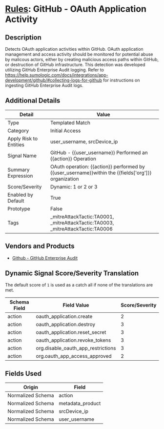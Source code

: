 # [Rules](README.md): GitHub - OAuth Application Activity

## Description
Detects OAuth application activities within GitHub. OAuth application management and access activity should be monitored for potential abuse by malicous actors, either by creating malicious access paths within GitHub, or destruction of GitHub infrastructure. This detection was developed utilizing GitHub Enterprise Audit logging. Refer to https://help.sumologic.com/docs/integrations/app-development/github/#collecting-logs-for-github for instructions on ingesting GitHub Enterprise Audit logs.

## Additional Details
|Detail|Value|
|----|----|
|Type|Templated Match|
|Category|Initial Access|
|Apply Risk to Entities|user_username, srcDevice_ip|
|Signal Name|GitHub - {{user_username}}  Performed an {{action}} Operation|
|Summary Expression|OAuth operation: {{action}} performed by {{user_username}}within the {{fields['org']}} organization|
|Score/Severity|Dynamic: 1 or 2 or 3|
|Enabled by Default|True|
|Prototype|False|
|Tags|_mitreAttackTactic:TA0001, _mitreAttackTactic:TA0003, _mitreAttackTactic:TA0006|
## Vendors and Products
- [Github - GitHub Enterprise Audit](../products/e3c8bd8b-6ed8-4332-944d-d0f5dfc462df.md)


## Dynamic Signal Score/Severity Translation

The default score of `1` is used as a catch all if none of the translations are met.

|Schema Field|Field Value|Score/Severity|
|------------|-----------|--------------|
|action|oauth_application.create|2|
|action|oauth_application.destroy|3|
|action|oauth_application.reset_secret|3|
|action|oauth_application.revoke_tokens|3|
|action|org.disable_oauth_app_restrictions|3|
|action|org.oauth_app_access_approved|2|
## Fields Used

|Origin|Field|
|----|----|
|Normalized Schema|action|
|Normalized Schema|metadata_product|
|Normalized Schema|srcDevice_ip|
|Normalized Schema|user_username|


